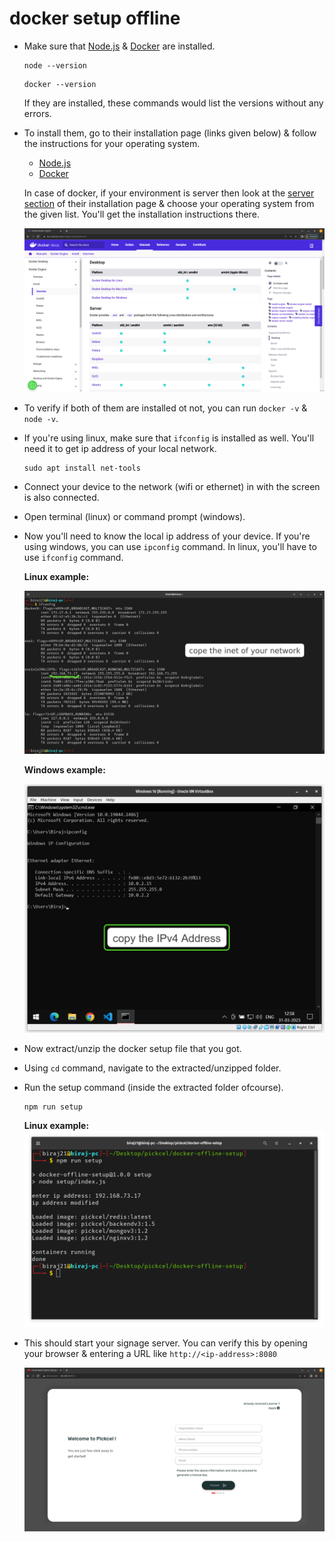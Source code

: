 # docker setup offline

- Make sure that [Node.js](https://nodejs.org) & [Docker](https://docs.docker.com/) are installed.

  ```
  node --version
  ```

  ```
  docker --version
  ```

  If they are installed, these commands would list the versions without any errors.

- To install them, go to their installation page (links given below) & follow the instructions for your operating system.

  - [Node.js](https://nodejs.org/en/download)
  - [Docker](https://docs.docker.com/engine/install/)

  In case of docker, if your environment is server then look at the [server section](https://docs.docker.com/engine/install/#server) of their installation page & choose your operating system from the given list. You'll get the installation instructions there.

  ![Docker install page](images/docker-install-page.png)

- To verify if both of them are installed ot not, you can run `docker -v` & `node -v`.
- If you're using linux, make sure that `ifconfig` is installed as well. You'll need it to get ip address of your local network.
  ```
  sudo apt install net-tools
  ```
- Connect your device to the network (wifi or ethernet) in with the screen is also connected.
- Open terminal (linux) or command prompt (windows).
- Now you'll need to know the local ip address of your device. If you're using windows, you can use `ipconfig` command. In linux, you'll have to use `ifconfig` command.

  **Linux example:**

  ![Linux ifconfig](images/linux-ifconfig.jpeg)

  **Windows example:**

  ![Windows ipconfig](images/windows-ipconfig.jpeg)

- Now extract/unzip the docker setup file that you got.
- Using `cd` command, navigate to the extracted/unzipped folder.
- Run the setup command (inside the extracted folder ofcourse).

  ```
  npm run setup
  ```

  **Linux example:**
  ![Linux setup](images/linux-setup.png)

- This should start your signage server. You can verify this by opening your browser & entering a URL like `http://<ip-address>:8080`

  ![Browser](images/browser.png)
